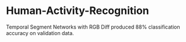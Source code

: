 # Human-Activity-Recognition
Temporal Segment Networks with RGB Diff produced 88% classification accuracy on validation data.
